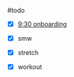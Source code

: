 #todo 

- [x] [9:30 onboarding](https://meet.google.com/ovk-xcgf-wjx)

- [x] smw 
- [x] stretch
- [x] workout